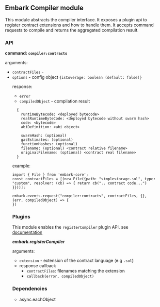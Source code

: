 ## Embark Compiler module

This module abstracts the compiler interface. It exposes a plugin api to register contract extensions and how to handle them. It accepts command requests to compile and returns the aggregated compilation result.

### API

**command: `compiler:contracts`**

arguments:

* `contractFiles` - <array of embark File Objects>
* `options` - <object> config object `{isCoverage: boolean (default: false)}`

response:

* `error`
* `compiledObject` - compilation result
```
  {
    runtimeBytecode: <deployed bytecode>
    realRuntimeByteCode: <deployed bytecode without swarm hash>
    code: <bytecode>
    abiDefinition: <abi object>

    swarmHash: (optional)
    gasEstimates: (optional)
    functionHashes: (optional)
    filename: (optional) <contract relative filename>
    originalFilename: (optional) <contract real filename>
  }
```

example:

```
import { File } from 'embark-core';
const contractFiles = [(new File({path: "simplestorage.sol", type: "custom", resolver: (cb) => { return cb(".. contract code...") }}))];

embark.events.request("compiler:contracts", contractFiles, {}, (err, compiledObject) => {
})

```

### Plugins

This module enables the `registerCompiler` plugin API. see [documentation](https://embark.status.im/docs/plugin_reference.html#embark-registerCompiler-extension-callback-contractFiles-doneCallback)

***embark.registerCompiler***

arguments:

* `extension` - extension of the contract language (e.g `.sol`)
* response callback
  * `contractFiles`: filenames matching the extension
  * `callback(error, compiledObject)`

### Dependencies

* async.eachObject

